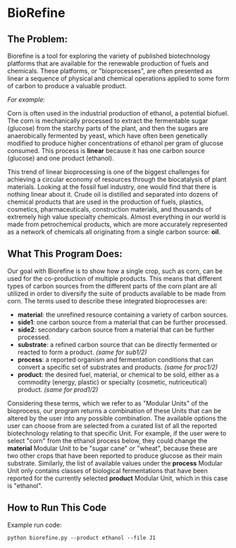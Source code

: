 # BioRefine


## The Problem:

Biorefine is a tool for exploring the variety of published biotechnology platforms that are available for the renewable production of fuels and chemicals. These platforms, or "bioprocesses", are often presented as linear a sequence of physical and chemical operations applied to some form of carbon to produce a valuable product. 

*For example:*

Corn is often used in the industrial production of ethanol, a potential biofuel. The corn is mechanically processed to extract the fermentable sugar (glucose) from the starchy parts of the plant, and then the sugars are anaerobically fermented by yeast, which have often been genetically modified to produce higher concentrations of ethanol per gram of glucose consumed. This process is **linear** because it has one carbon source (glucose) and one product (ethanol). 

This trend of linear bioprocessing is one of the biggest challenges for achieving a circular economy of resources through the biocatalysis of plant materials. Looking at the fossil fuel industry, one would find that there is nothing linear about it. Crude oil is distilled and separated into dozens of chemical products that are used in the production of fuels, plastics, cosmetics, pharmaceuticals, construction materials, and thousands of extremely high value specialty chemicals. Almost everything in our world is made from petrochemical products, which are more accurately represented as a network of chemicals all originating from a single carbon source: **oil**. 

## What This Program Does:

Our goal with Biorefine is to show how a single crop, such as corn, can be used for the co-production of multiple products. This means that different types of carbon sources from the different parts of the corn plant are all utilized in order to diversify the suite of products available to be made from corn. The terms used to describe these integrated bioprocesses are:

- **material**:   the unrefined resource containing a variety of carbon sources.  
- **side1**:      one carbon source from a material that can be further processed.
- **side2**:      secondary carbon source from a material that can be further processed.
- **substrate**:  a refined carbon source that can be directly fermented or reacted to form a product. *(same for sub1/2)*
- **process**:    a reported organism and fermentation conditions that can convert a specific set of substrates and products. *(same for proc1/2)*
- **product**:    the desired fuel, material, or chemical to be sold, either as a commodity (energy, plastic) or specialty (cosmetic, nutriceutical) product. *(same for prod1/2)*

Considering these terms, which we refer to as "Modular Units" of the bioprocess, our program returns a combination of these Units that can be altered by the user into any possible combination. The available options the user can choose from are selected from a curated list of all the reported biotechnology relating to that specific Unit. For example, if the user were to select "corn" from the ethanol process below, they could change the **material** Modular Unit to be "sugar cane" or "wheat", because these are two other crops that have been reported to produce glucose as their main substrate. Similarly, the list of available values under the **process** Modular Unit only contains classes of biological fermentations that have been reported for the currently selected **product** Modular Unit, which in this case is "ethanol". 

## How to Run This Code
Example run code: 

```python biorefine.py --product ethanol --file J1```
